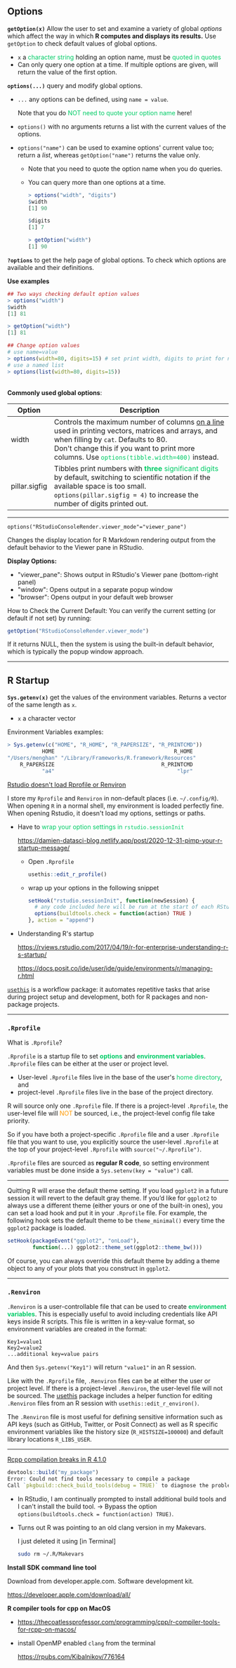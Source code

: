 ## Options

**`getOption(x)`** 	Allow the user to set and examine a variety of global *options* which affect the way in which **R computes and displays its results.** Use ` getOption` to check default values of global options.

- `x` 	a <span style='color:#00CC66'>character string </span>holding an option name, must be <span style='color:#00CC66'>quoted in quotes</span>
- Can only query one option at a time. If multiple options are given, will return the value of the first option.

**`options(...)`** query and modify global options.

- `...` 	any options can be defined, using `name = value`. 

  Note that you do <span style='color:#00CC66'>NOT need to quote your option name</span> here!

- `options()` with no arguments returns a list with the current values of the options. 

- `options("name")` can be used to examine options' current value too; return a *list*, whereas `getOption("name")`  returns the value only.

  - Note that you need to quote the option name when you do queries.
  - You can query more than one options at a time.
  
    ```r
    > options("width", "digits")
    $width
    [1] 90
    
    $digits
    [1] 7
    
    > getOption("width")
    [1] 90
    ```

**`?options`**  to get the help page of global options. To check which options are available and their definitions.

**Use examples**

```r
## Two ways checking default option values
> options("width")
$width
[1] 81

> getOption("width")
[1] 81

## Change option values
# use name=value
> options(width=80, digits=15) # set print width, digits to print for numeric values using name=value paris
# use a named list
> options(list(width=80, digits=15)) 
```

<div style="height:3px;"><br></div>

**Commonly used global options**:

| Option        | Description                                                  |
| ------------- | ------------------------------------------------------------ |
| width         | Controls the maximum number of columns <u>on a line</u> used in printing vectors, matrices and arrays, and when filling by `cat`. Defaults to 80.<br />Don't change this if you want to print more columns. Use <span style='color:#00CC66'>`options(tibble.width=400)`</span> instead. |
| pillar.sigfig | Tibbles print numbers with <span style='color:#00CC66'>**three** significant digits</span> by default, switching to scientific notation if the available space is too small.<br />`options(pillar.sigfig = 4)` to increase the number of digits printed out. |


--------------------------------------------------------------------------------


`options("RStudioConsoleRender.viewer_mode"="viewer_pane")`

Changes the display location for R Markdown rendering output from the default behavior to the Viewer pane in RStudio.

**Display Options:**

- "viewer_pane": Shows output in RStudio's Viewer pane (bottom-right panel)
- "window": Opens output in a separate popup window
- "browser": Opens output in your default web browser

How to Check the Current Default:
You can verify the current setting (or default if not set) by running:

```r
getOption("RStudioConsoleRender.viewer_mode")
```

If it returns NULL, then the system is using the built-in default behavior, which is typically the popup window approach.



--------------------------------------------------------------------------------

## R Startup

**`Sys.getenv(x)`** 	get the values of the environment variables. Returns a vector of the same length as `x`. 

- `x`	a character vector

Environment Variables examples:

```r
> Sys.getenv(c("HOME", "R_HOME", "R_PAPERSIZE", "R_PRINTCMD"))
           HOME                                      R_HOME 
"/Users/menghan" "/Library/Frameworks/R.framework/Resources" 
    R_PAPERSIZE                                  R_PRINTCMD 
           "a4"                                       "lpr" 
```



[Rstudio doesn't load Rprofile or Renviron](https://community.rstudio.com/t/rstudio-doesnnt-load-rprofile-or-renviron/57721)

I store my `Rprofile` and `Renviron` in non-default places (i.e. `~/.config/R`). When opening `R` in a normal shell, my environment is loaded perfectly fine. When opening Rstudio, it doesn't load my options, settings or paths.

- Have to <span style='color:#00CC66'>wrap your option settings in `rstudio.sessionInit`</span>

  https://damien-datasci-blog.netlify.app/post/2020-12-31-pimp-your-r-startup-message/

  - Open `.Rprofile` 

    ```R
    usethis::edit_r_profile()
    ```

  - wrap up your options in the following snippet

    ```R
    setHook("rstudio.sessionInit", function(newSession) {
      # any code included here will be run at the start of each RStudio session
      options(buildtools.check = function(action) TRUE )
    }, action = "append")
    ```

    

- Understanding R's startup

  https://rviews.rstudio.com/2017/04/19/r-for-enterprise-understanding-r-s-startup/
  
  <https://docs.posit.co/ide/user/ide/guide/environments/r/managing-r.html>



[`usethis`](https://usethis.r-lib.org/reference/index.html)  is a workflow package: it automates repetitive tasks that arise during project setup and development, both for R packages and non-package projects.



___

### `.Rprofile`

What is `.Rprofile`?

`.Rprofile` is a startup file to set <span style='color:#00CC66'>**options**</span> and <span style='color:#00CC66'>**environment variables**</span>. `.Rprofile` files can be either at the user or project level. 

- User-level `.Rprofile` files live in the base of the user's <span style='color:#00CC66'>home directory</span>, and 
- project-level `.Rprofile` files live in the base of the project directory. 

R will source only one `.Rprofile` file.  If there is a project-level `.Rprofile`, the user-level file will <span style='color:#FF9900'>NOT</span> be sourced, i.e., the project-level config file take priority.

So if you have both a project-specific `.Rprofile` file and a user `.Rprofile` file that you want to use, you explicitly source the user-level `.Rprofile` at the top of your project-level `.Rprofile` with `source("~/.Rprofile")`.

`.Rprofile` files are sourced as <span class="env-green">**regular R code**</span>, so setting environment variables must be done inside a `Sys.setenv(key = "value")` call.

--------------------------------------------------------------------------------

Quitting R will erase the default theme setting. If you load `ggplot2` in a future session it will revert to the default gray theme. If you’d like for `ggplot2` to always use a different theme (either yours or one of the built-in ones), you can set a load hook and put it in your `.Rprofile` file. For example, the following hook sets the default theme to be `theme_minimal()` every time the `ggplot2` package is loaded.

```R
setHook(packageEvent("ggplot2", "onLoad"), 
        function(...) ggplot2::theme_set(ggplot2::theme_bw()))
```

Of course, you can always override this default theme by adding a theme object to any of your plots that you construct in `ggplot2`.



--------------------------------------------------------------------------------

### `.Renviron`

`.Renviron` is a user-controllable file that can be used to create <span style='color:#00CC66'>**environment variables**</span>. This is especially useful to avoid including credentials like API keys inside R scripts. This file is written in a key-value format, so environment variables are created in the format:

```
Key1=value1
Key2=value2
...additional key=value pairs
```

And then `Sys.getenv("Key1")` will return `"value1"` in an R session.

Like with the `.Rprofile` file, `.Renviron` files can be at either the user or project level. If there is a project-level `.Renviron`, the user-level file will not be sourced. The [usethis](https://usethis.r-lib.org/) package includes a helper function for editing `.Renviron` files from an R session with `usethis::edit_r_environ()`.

The `.Renviron` file is most useful for defining sensitive information such as API keys (such as GitHub, Twitter, or Posit Connect) as well as R specific environment variables like the history size (`R_HISTSIZE=100000`) and default library locations `R_LIBS_USER`.



--------------------------------------------------------------------------------

[Rcpp compilation breaks in R 4.1.0](https://community.rstudio.com/t/rcpp-compilation-breaks-in-r-4-1-0-running-on-big-sur-11-4/109744)

```R
devtools::build("my_package")
Error: Could not find tools necessary to compile a package
Call `pkgbuild::check_build_tools(debug = TRUE)` to diagnose the problem.
```

- In RStudio, I am continually prompted to install additional build tools and I can't install the build tool. $\rightarrow$ Bypass the option `options(buildtools.check = function(action) TRUE)`.

- Turns out R was pointing to an old clang version in my Makevars. 

  I just deleted it using [in Terminal]

  ````bash
  sudo rm ~/.R/Makevars
  ````



**Install SDK command line tool**

Download from developer.apple.com. Software development kit.

https://developer.apple.com/download/all/



**R compiler tools for cpp on MacOS**

- https://thecoatlessprofessor.com/programming/cpp/r-compiler-tools-for-rcpp-on-macos/

- install OpenMP enabled `clang` from the terminal 

  https://rpubs.com/Kibalnikov/776164







